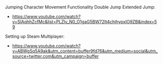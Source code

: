Jumping Character Movement Functionality Double Jump Extended Jump:

- <https://www.youtube.com/watch?v=SlAqhhZcfMc&list=PLZlv_N0_O1gaG5BW72It4chjhypxIO9ZB&index=59>

Setting up Steam Multiplayer:

- <https://www.youtube.com/watch?v=ABWgSq5A9ak&utm_content=buffer9fd76&utm_medium=social&utm_source=twitter.com&utm_campaign=buffer>
